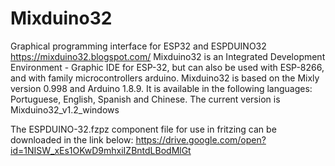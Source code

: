# Mixduino32
Graphical programming interface for ESP32 and ESPDUINO32
https://mixduino32.blogspot.com/
Mixduino32 is an Integrated Development Environment - Graphic IDE for ESP-32,
but can also be used with ESP-8266, and with family microcontrollers
arduino. Mixduino32 is based on the Mixly version 0.998 and Arduino 1.8.9.
It is available in the following languages: Portuguese, English, Spanish and Chinese.
The current version is Mixduino32_v1.2_windows


The ESPDUINO-32.fzpz component file for use in fritzing can be downloaded
in the link below:
https://drive.google.com/open?id=1NISW_xEs1OKwD9mhxiIZBntdLBodMlGt
